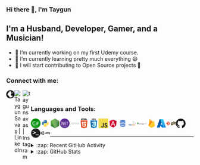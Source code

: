 ### Hi there 👋, I'm Taygun

## I'm a Husband, Developer, Gamer, and a Musician!
- 🔭 I’m currently working on my first Udemy course.
- 🌱 I’m currently learning pretty much everything 😄
- :eyes: I will start contributing to Open Source projects :eyes:

### Connect with me:

[<img align="left" alt="taygunsavas.com" width="22px" src="https://raw.githubusercontent.com/iconic/open-iconic/master/svg/globe.svg" />][website]
[<img align="left" alt="Taygun Savaş | LinkedIn" width="22px" src="https://cdn.jsdelivr.net/npm/simple-icons@v3/icons/linkedin.svg" />][linkedin]
[<img align="left" alt="taygunsavas | Instagram" width="22px" src="https://cdn.jsdelivr.net/npm/simple-icons@v3/icons/instagram.svg" />][instagram]

<br />

### Languages and Tools:

<img align="left" alt="CSharp" width="26px" src="https://raw.githubusercontent.com/github/explore/80688e429a7d4ef2fca1e82350fe8e3517d3494d/topics/csharp/csharp.png" />
<img align="left" alt="Python" width="26px" src="https://raw.githubusercontent.com/github/explore/80688e429a7d4ef2fca1e82350fe8e3517d3494d/topics/python/python.png" />
<img align="left" alt="Node.js" width="26px" src="https://raw.githubusercontent.com/github/explore/80688e429a7d4ef2fca1e82350fe8e3517d3494d/topics/nodejs/nodejs.png" />
<img align="left" alt=".Net Framework" width="26px" src="https://raw.githubusercontent.com/github/explore/93d8a67084f94b2a444e510199a6e7622e5b09a3/topics/dotnet/dotnet.png" />
<img align="left" alt="Express" width="26px" src="https://raw.githubusercontent.com/github/explore/80688e429a7d4ef2fca1e82350fe8e3517d3494d/topics/express/express.png" />
<img align="left" alt="HTML" width="26px" src="https://raw.githubusercontent.com/github/explore/80688e429a7d4ef2fca1e82350fe8e3517d3494d/topics/html/html.png" />
<img align="left" alt="CSS" width="26px" src="https://raw.githubusercontent.com/github/explore/80688e429a7d4ef2fca1e82350fe8e3517d3494d/topics/css/css.png" />
<img align="left" alt="JavaScript" width="26px" src="https://raw.githubusercontent.com/github/explore/80688e429a7d4ef2fca1e82350fe8e3517d3494d/topics/javascript/javascript.png" />
<img align="left" alt="Angular" width="26px" src="https://raw.githubusercontent.com/github/explore/80688e429a7d4ef2fca1e82350fe8e3517d3494d/topics/angular/angular.png" />
<img align="left" alt="SQL" width="26px" src="https://raw.githubusercontent.com/github/explore/80688e429a7d4ef2fca1e82350fe8e3517d3494d/topics/sql/sql.png" />
<img align="left" alt="MYSQL" width="26px" src="https://raw.githubusercontent.com/github/explore/80688e429a7d4ef2fca1e82350fe8e3517d3494d/topics/mysql/mysql.png" />
<img align="left" alt="MongoDB" width="26px" src="https://raw.githubusercontent.com/github/explore/80688e429a7d4ef2fca1e82350fe8e3517d3494d/topics/mongodb/mongodb.png" />
<img align="left" alt="Firebase" width="26px" src="https://raw.githubusercontent.com/github/explore/80688e429a7d4ef2fca1e82350fe8e3517d3494d/topics/firebase/firebase.png" />
<img align="left" alt="Azure" width="26px" src="https://raw.githubusercontent.com/github/explore/eaef8552d8b082ffafe2bfc8a5023d47da904aac/topics/azure/azure.png" />
<img align="left" alt="Git" width="26px" src="https://raw.githubusercontent.com/github/explore/80688e429a7d4ef2fca1e82350fe8e3517d3494d/topics/git/git.png" />
<img align="left" alt="GitHub" width="26px" src="https://raw.githubusercontent.com/github/explore/78df643247d429f6cc873026c0622819ad797942/topics/github/github.png" />
<img align="left" alt="Terminal" width="26px" src="https://raw.githubusercontent.com/github/explore/80688e429a7d4ef2fca1e82350fe8e3517d3494d/topics/terminal/terminal.png" />
<img align="left" alt="Unity" width="26px" src="https://raw.githubusercontent.com/github/explore/80688e429a7d4ef2fca1e82350fe8e3517d3494d/topics/unity/unity.png" />

<br />
<br />

---

<details>
  <summary>:zap: Recent GitHub Activity</summary>
  
<!--START_SECTION:activity-->
1. ❌ Closed PR [#1](https://github.com/TriflesGames/GA-SDK-UNITY/pull/1) in [TriflesGames/GA-SDK-UNITY](https://github.com/TriflesGames/GA-SDK-UNITY)
2. 💪 Opened PR [#1](https://github.com/TriflesGames/GA-SDK-UNITY/pull/1) in [TriflesGames/GA-SDK-UNITY](https://github.com/TriflesGames/GA-SDK-UNITY)
3. 💪 Opened PR [#11](https://github.com/KevenDenen/LinqRebuilt/pull/11) in [KevenDenen/LinqRebuilt](https://github.com/KevenDenen/LinqRebuilt)
4. 💪 Opened PR [#47](https://github.com/Bluegrams/ScreenRuler/pull/47) in [Bluegrams/ScreenRuler](https://github.com/Bluegrams/ScreenRuler)
5. 💪 Opened PR [#28](https://github.com/Crazy-Marvin/EllaTheGame/pull/28) in [Crazy-Marvin/EllaTheGame](https://github.com/Crazy-Marvin/EllaTheGame)
<!--END_SECTION:activity-->
  
</details>

<details>
  <summary>:zap: GitHub Stats</summary>

  [![Demigodplayz's GitHub stats](https://github-readme-stats.vercel.app/api?username=Demigodplayz&show_icons=true&theme=tokyonight)
)](https://github.com/anuraghazra/github-readme-stats)

</details>


[website]: https://taygunsavas.com
[instagram]: https://instagram.com/taygunsavas
[linkedin]: https://www.linkedin.com/in/taygun-sava%C5%9F-a76195188/
